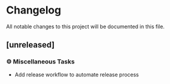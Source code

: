# Changelog

All notable changes to this project will be documented in this file.

## [unreleased]

### ⚙️ Miscellaneous Tasks

- Add release workflow to automate release process

<!-- generated by git-cliff -->

